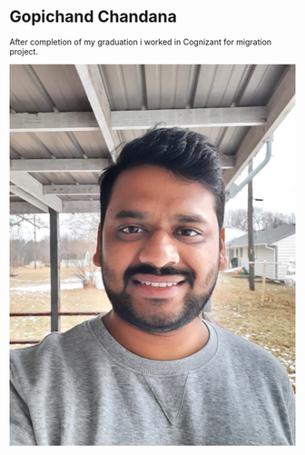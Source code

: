 # Gopichand Chandana
After completion of my graduation i worked in Cognizant for migration project.

![about me](/gopi.jpeg)

